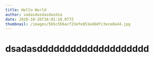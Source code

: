 ```yaml
---
title: Hello World
author: sadasdasdasdasdsa
date: 2020-10-26T16:01:18.077Z
thumbnail: /images/5b5c556acf23efe851e46dfc3ece8e44.jpg
---
```

# dsadasdddddddddddddddddddd